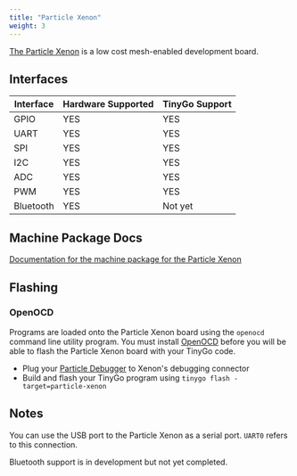 ```yaml
---
title: "Particle Xenon"
weight: 3
---
```


[The Particle Xenon](https://docs.particle.io/datasheets/discontinued/xenon-datasheet/) is a low cost mesh-enabled development board.

## Interfaces

| Interface | Hardware Supported | TinyGo Support |
| --------- | ------------- | ----- |
| GPIO      | YES | YES |
| UART      | YES | YES |
| SPI      | YES | YES |
| I2C      | YES | YES |
| ADC      | YES | YES |
| PWM      | YES | YES |
| Bluetooth      | YES | Not yet |

## Machine Package Docs

[Documentation for the machine package for the Particle Xenon](../machine/particle-xenon)

## Flashing

### OpenOCD

Programs are loaded onto the Particle Xenon board using the `openocd` command line utility program. You must install [OpenOCD](http://openocd.org/) before you will be able to flash the Particle Xenon board with your TinyGo code.

- Plug your [Particle Debugger](https://store.particle.io/collections/accessories/products/particle-debugger) to Xenon's debugging connector
- Build and flash your TinyGo program using `tinygo flash -target=particle-xenon`

## Notes

You can use the USB port to the Particle Xenon as a serial port. `UART0` refers to this connection.

Bluetooth support is in development but not yet completed.
